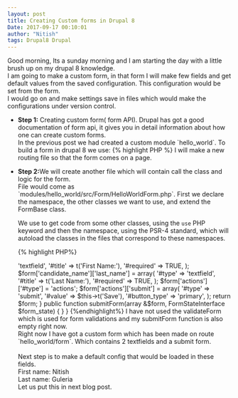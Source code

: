 ```yaml
---
layout: post
title: Creating Custom forms in Drupal 8
Date: 2017-09-17 00:10:01
author: "Nitish"
tags: Drupal8 Drupal
---
```

Good morning,
Its a sunday morning and I am starting the day with a little brush up on my drupal 8 knowledge.<br />
I am going to make a custom form, in that form I will make few fields and get default values from the saved configuration.
This configuration would be set from the form.<br />
I would go on and make settings save in files which would make the configurations under version control.

<ul>
<li>
<b>Step 1:</b> Creating custom form( form API).
Drupal has got a good documentation of form api, it gives you in detail information about how one can create custom forms.<br/>
In the previous post we had created a custom module `hello_world`.
To build a form in drupal 8 we use:
{% highlight PHP %}
<?php
 Drupal\Core\Form\FormBase;
 Drupal\Core\Form\FormStateInterface;
{%endhighlight%}

I will make a new routing file so that the form comes on a page.
</li>
<li>
<b>Step 2:</b>We will create another file which will contain call the class and logic for the form.<br />
File would come as `modules/hello_world/src/Form/HelloWorldForm.php`. First we declare the namespace, the other classes we want to use, and extend the FormBase class.

We use to get code from some other classes, using the `use` PHP keyword and then the namespace, using the PSR-4 standard, which will autoload the classes in the files that correspond to these namespaces.


{% highlight PHP%}
<?php
/*
 * @file
 * Contains \Drupal\hello_world\form\HelloWorldForms
 *
 */

namespace Drupal\hello_world\Form;

use Drupal\Core\Form\FormBase;
use Drupal\Core\Form\FormStateInterface;


class HelloWorldForms extends FormBase {
  /*
   * {@inhertdoc}
   *
   */
  public function getFormId() {
      return 'Hello_world_form';
  }
   /**
       * {@inheritdoc}
       */
      public function buildForm(array $form, FormStateInterface $form_state) {

        $form['candidate_name']['first_name'] = array(
        '#type' => 'textfield',
        '#title' => t('First Name:'),
        '#required' => TRUE,
        );
        $form['candidate_name']['last_name'] = array(
        '#type' => 'textfield',
        '#title' => t('Last Name:'),
        '#required' => TRUE,
        );
        $form['actions']['#type'] = 'actions';
        $form['actions']['submit'] = array(
        '#type' => 'submit',
        '#value' => $this->t('Save'),
        '#button_type' => 'primary',
        );
        return $form;
      }

    public function submitForm(array &$form, FormStateInterface $form_state) {

    }
  }
{%endhighlight%}

 I have not used the validateForm which is used for form validations and
 my submitForm function is also empty right now.
<br />
Right now I have got a custom form which has been made on route `hello_world/form`.
Which contains 2 textfields and a submit form.

<br /><br />
Next step is to make a default config that would be loaded in these fields.<br />
First name: Nitish <br />
Last name: Guleria <br />

Let us put this in next blog post.
</li>

</ul>
